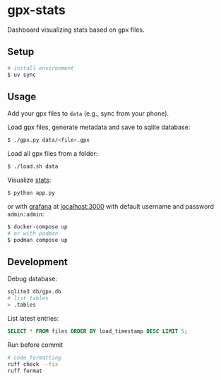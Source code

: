 gpx-stats
=========

Dashboard visualizing stats based on gpx files.


## Setup

```bash
# install environment
$ uv sync
```


## Usage

Add your gpx files to `data` (e.g., sync from your phone).

Load gpx files, generate metadata and save to sqlite database:
```bash
$ ./gpx.py data/<file>.gpx
```

Load all gpx files from a folder:
```bash
$ ./load.sh data
```

Visualize [stats](http://localhost:8050):
```bash
$ python app.py
```
or with [grafana](https://grafana.com/docs/grafana/latest/)
at [localhost:3000](http://localhost:3000)
with default username and password `admin:admin`:
```bash
$ docker-compose up
# or with podman
$ podman compose up
```


## Development

Debug database:
```bash
sqlite3 db/gpx.db
# list tables
> .tables
```

List latest entries:
```sql
SELECT * FROM files ORDER BY load_timestamp DESC LIMIT 5;
```

Run before commit
```bash
# code formatting
ruff check --fix
ruff format
```
